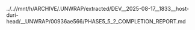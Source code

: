 ../..//mnt/h/ARCHIVE/.UNWRAP/extracted/DEV__2025-08-17__1833__host-duri-head/__UNWRAP/00936ae566/PHASE5_5_2_COMPLETION_REPORT.md